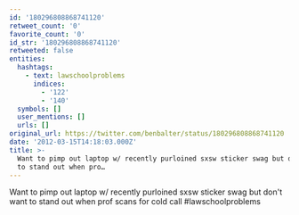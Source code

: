```yaml
---
id: '180296808868741120'
retweet_count: '0'
favorite_count: '0'
id_str: '180296808868741120'
retweeted: false
entities:
  hashtags:
    - text: lawschoolproblems
      indices:
        - '122'
        - '140'
  symbols: []
  user_mentions: []
  urls: []
original_url: https://twitter.com/benbalter/status/180296808868741120
date: '2012-03-15T14:18:03.000Z'
title: >-
  Want to pimp out laptop w/ recently purloined sxsw sticker swag but don't want
  to stand out when pro…
---
```


Want to pimp out laptop w/ recently purloined sxsw sticker swag but don't want to stand out when prof scans for cold call #lawschoolproblems